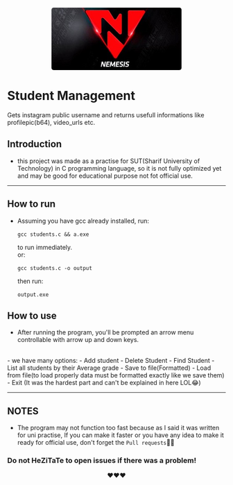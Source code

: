<p align="center">
  <img src="./NEMESIS_TEAM_LOGO.jpg" alt="NEMESIS TEAM LOGO" style="border-radius:5px"/>
</p>

# Student Management
 Gets instagram public username and returns usefull informations like profilepic(b64), video_urls etc.

## Introduction
 - this project was made as a practise for SUT(Sharif University of Technology) in C programming language, so it is not fully optimized yet and may be good for educational purpose not fot official use.

---
## How to run
 * Assuming you have gcc already installed, run:
    ```
    gcc students.c && a.exe
    ```
    to run immediately. 
    <br>or:
    ```
    gcc students.c -o output
    ```
    then run:
    ```
    output.exe
    ```

## How to use
 - After running the program, you'll be prompted an arrow menu controllable with arrow up and down keys.
 <br>
    - we have many options:
        - Add student
        - Delete Student
        - Find Student
        - List all students by their Average grade
        - Save to file(Formatted)
        - Load from file(to load properly data must be formatted exactly like we save them)
        - Exit (It was the hardest part and can't be explained in here LOL😂)

---
## NOTES
- The program may not function too fast because as I said it was written for uni practise, If you can make it faster or you have any idea to make it ready for official use, don't forget the `Pull requests`👙🤺


### Do not HeZiTaTe to open issues if there was a problem!
<p align="center">
❤️❤️❤️
</p>